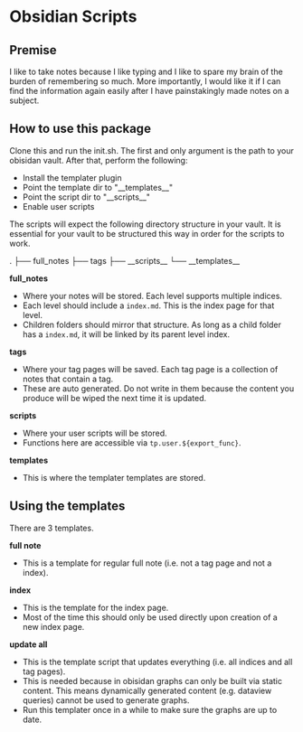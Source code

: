 # Obsidian Scripts
## Premise
I like to take notes because I like typing and I like to spare my brain of the burden of remembering so much. 
More importantly, I would like it if I can find the information again easily after I have painstakingly made notes on a subject.

## How to use this package
Clone this and run the init.sh. The first and only argument is the path to your obisidan vault. 
After that, perform the following:
- Install the templater plugin
- Point the template dir to "\_\_templates\_\_"
- Point the script dir to "\_\_scripts\_\_"
- Enable user scripts

The scripts will expect the following directory structure in your vault. 
It is essential for your vault to be structured this way in order for the scripts to work. 

.
├── full\_notes
├── tags
├── \_\_scripts\_\_
└── \_\_templates\_\_

**full_notes** 
- Where your notes will be stored. Each level supports multiple indices.
- Each level should include a `index.md`. This is the index page for that level.
- Children folders should mirror that structure. As long as a child folder has a `index.md`, it will be linked by its parent level index.

**tags** 
- Where your tag pages will be saved. Each tag page is a collection of notes that contain a tag. 
- These are auto generated. Do not write in them because the content you produce will be wiped the next time it is updated. 

**__scripts__** 
- Where your user scripts will be stored. 
- Functions here are accessible via `tp.user.${export_func}`. 

**__templates__**
- This is where the templater templates are stored.

## Using the templates
There are 3 templates. 

**full note**
- This is a template for regular full note (i.e. not a tag page and not a index).

**index**
- This is the template for the index page.
- Most of the time this should only be used directly upon creation of a new index page.

**update all** 
- This is the template script that updates everything (i.e. all indices and all tag pages). 
- This is needed because in obisidan graphs can only be built via static content. This means dynamically generated content (e.g. dataview queries) cannot be used to generate graphs.
- Run this templater once in a while to make sure the graphs are up to date.
